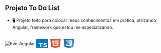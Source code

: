 ## Projeto To Do List 

- 🖥️ Projeto feito para colocar meus conhecimentos em prática, utilizando Angular, framework que estou me especializando.

##

<img align="center" alt="Eve-Angular" height="30" width="40" src="https://cdn.jsdelivr.net/gh/devicons/devicon@latest/icons/angular/angular-original.svg" />
<img align="center" alt="Eve-Ts" height="30" width="40" src="https://raw.githubusercontent.com/devicons/devicon/master/icons/typescript/typescript-plain.svg">
<img align="center" alt="Eve-HTML" height="30" width="40" src="https://raw.githubusercontent.com/devicons/devicon/master/icons/html5/html5-original.svg">
<img align="center" alt="Eve-CSS" height="30" width="40" src="https://raw.githubusercontent.com/devicons/devicon/master/icons/css3/css3-original.svg">
